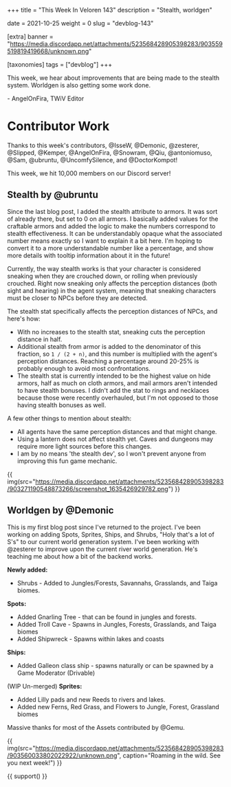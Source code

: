 +++
title = "This Week In Veloren 143"
description = "Stealth, worldgen"

date = 2021-10-25
weight = 0
slug = "devblog-143"

[extra]
banner = "https://media.discordapp.net/attachments/523568428905398283/903559519819419668/unknown.png"

[taxonomies]
tags = ["devblog"]
+++

This week, we hear about improvements that are being made to the stealth system.
Worldgen is also getting some work done.

\- AngelOnFira, TWiV Editor

# Contributor Work

Thanks to this week's contributors, @IsseW, @Demonic, @zesterer, @Slipped,
@Kemper, @AngelOnFira, @Snowram, @Qiu, @antoniomuso, @Sam, @ubruntu,
@UncomfySilence, and @DoctorKompot!

This week, we hit 10,000 members on our Discord server!

## Stealth by @ubruntu

Since the last blog post, I added the stealth attribute to armors. It was sort
of already there, but set to 0 on all armors. I basically added values for the
craftable armors and added the logic to make the numbers correspond to stealth
effectiveness. It can be understandably opaque what the associated number means
exactly so I want to explain it a bit here. I'm hoping to convert it to a more
understandable number like a percentage, and show more details with tooltip
information about it in the future!

Currently, the way stealth works is that your character is considered sneaking
when they are crouched down, or rolling when previously crouched. Right now
sneaking only affects the perception distances (both sight and hearing) in the
agent system, meaning that sneaking characters must be closer to NPCs before
they are detected.

The stealth stat specifically affects the perception distances of NPCs, and
here's how:

- With no increases to the stealth stat, sneaking cuts the perception distance
  in half.
- Additional stealth from armor is added to the denominator of this fraction, so
  `1 / (2 + n)`, and this number is multiplied with the agent's perception
  distances. Reaching a percentage around 20-25% is probably enough to avoid
  most confrontations.
- The stealth stat is currently intended to be the highest value on hide armors,
  half as much on cloth armors, and mail armors aren't intended to have stealth
  bonuses. I didn't add the stat to rings and necklaces because those were
  recently overhauled, but I'm not opposed to those having stealth bonuses as
  well.

A few other things to mention about stealth:

- All agents have the same perception distances and that might change.
- Using a lantern does not affect stealth yet. Caves and dungeons may require
  more light sources before this changes.
- I am by no means 'the stealth dev', so I won't prevent anyone from improving
  this fun game mechanic.

{{
  img(src="https://media.discordapp.net/attachments/523568428905398283/903271190548873266/screenshot_1635426929782.png")
}}

## Worldgen by @Demonic

This is my first blog post since I've returned to the project. I've been working
on adding Spots, Sprites, Ships, and Shrubs, "Holy that's a lot of S's" to our
current world generation system. I've been working with @zesterer to improve
upon the current river world generation. He's teaching me about how a bit of the
backend works.

**Newly added:**

- Shrubs - Added to Jungles/Forests, Savannahs, Grasslands, and Taiga biomes.

**Spots:**

- Added Gnarling Tree - that can be found in jungles and forests.
- Added Troll Cave - Spawns in Jungles, Forests, Grasslands, and Taiga biomes
- Added Shipwreck - Spawns within lakes and coasts

**Ships:**

- Added Galleon class ship - spawns naturally or can be spawned by a Game
  Moderator (Drivable)

(WIP Un-merged) **Sprites:**

- Added Lilly pads and new Reeds to rivers and lakes.
- Added new Ferns, Red Grass, and Flowers to Jungle, Forest, Grassland biomes

Massive thanks for most of the Assets contributed by @Gemu.

{{
  img(src="https://media.discordapp.net/attachments/523568428905398283/903560033802022922/unknown.png",
  caption="Roaming in the wild. See you next week!")
}}

{{ support() }}
